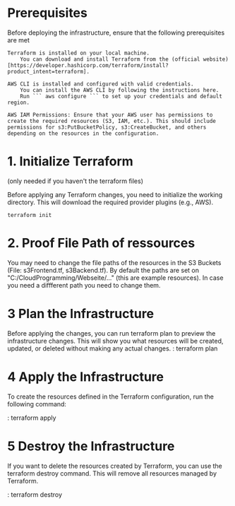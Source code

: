 # Prerequisites
Before deploying the infrastructure, ensure that the following prerequisites are met

    Terraform is installed on your local machine.
        You can download and install Terraform from the (official website)[https://developer.hashicorp.com/terraform/install?product_intent=terraform].

    AWS CLI is installed and configured with valid credentials.
        You can install the AWS CLI by following the instructions here.
        Run ``` aws configure ``` to set up your credentials and default region.

    AWS IAM Permissions: Ensure that your AWS user has permissions to create the required resources (S3, IAM, etc.). This should include permissions for s3:PutBucketPolicy, s3:CreateBucket, and others depending on the resources in the configuration.
    
  # 1. Initialize Terraform 
  (only needed if you haven't the terraform files)

Before applying any Terraform changes, you need to initialize the working directory. This will download the required provider plugins (e.g., AWS).

``` terraform init ```
# 2. Proof File Path of ressources
You may need to change the file paths of the resources in the S3 Buckets (File: s3Frontend.tf, s3Backend.tf). By default the paths are set on "C:/CloudProgramming/Webseite/..." (this are example resources). 
In case you need a diffferent path you need to change them.

# 3 Plan the Infrastructure

Before applying the changes, you can run terraform plan to preview the infrastructure changes. This will show you what resources will be created, updated, or deleted without making any actual changes.
: terraform plan 

# 4 Apply the Infrastructure

To create the resources defined in the Terraform configuration, run the following command:

: terraform apply 
# 5 Destroy the Infrastructure

If you want to delete the resources created by Terraform, you can use the terraform destroy command. This will remove all resources managed by Terraform.

: terraform destroy 
